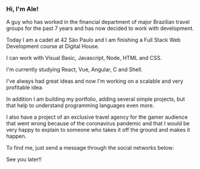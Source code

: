 ### Hi, I'm Ale!

A guy who has worked in the financial department of major Brazilian travel groups for the past 7 years and has now decided to work with development.

Today I am a cadet at 42 São Paulo and I am finishing a Full Stack Web Development course at Digital House.

I can work with Visual Basic, Javascript, Node, HTML and CSS.

I'm currently studying React, Vue, Angular, C and Shell.


I've always had great ideas and now I'm working on a scalable and very profitable idea.

In addition I am building my portfolio, adding several simple projects, but that help to understand programming languages ​​even more.



I also have a project of an exclusive travel agency for the gamer audience that went wrong because of the coronavirus pandemic and that I would be very happy to explain to someone who takes it off the ground and makes it happen.


To find me, just send a message through the social networks below:



See you later!!

<!--
**oskadoskaposka/oskadoskaposka** is a ✨ _special_ ✨ repository because its `README.md` (this file) appears on your GitHub profile.

Here are some ideas to get you started:

- 🔭 I’m currently working on ...
- 🌱 I’m currently learning ...
- 👯 I’m looking to collaborate on ...
- 🤔 I’m looking for help with ...
- 💬 Ask me about ...
- 📫 How to reach me: ...
- 😄 Pronouns: ...
- ⚡ Fun fact: ...
-->
